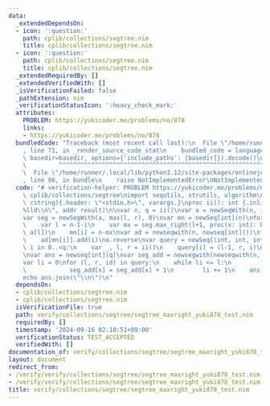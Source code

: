 ```yaml
---
data:
  _extendedDependsOn:
  - icon: ':question:'
    path: cplib/collections/segtree.nim
    title: cplib/collections/segtree.nim
  - icon: ':question:'
    path: cplib/collections/segtree.nim
    title: cplib/collections/segtree.nim
  _extendedRequiredBy: []
  _extendedVerifiedWith: []
  _isVerificationFailed: false
  _pathExtension: nim
  _verificationStatusIcon: ':heavy_check_mark:'
  attributes:
    PROBLEM: https://yukicoder.me/problems/no/878
    links:
    - https://yukicoder.me/problems/no/878
  bundledCode: "Traceback (most recent call last):\n  File \"/home/runner/.local/lib/python3.12/site-packages/onlinejudge_verify/documentation/build.py\"\
    , line 71, in _render_source_code_stat\n    bundled_code = language.bundle(stat.path,\
    \ basedir=basedir, options={'include_paths': [basedir]}).decode()\n          \
    \         ^^^^^^^^^^^^^^^^^^^^^^^^^^^^^^^^^^^^^^^^^^^^^^^^^^^^^^^^^^^^^^^^^^^^^^^^^^^^^^^^^\n\
    \  File \"/home/runner/.local/lib/python3.12/site-packages/onlinejudge_verify/languages/nim.py\"\
    , line 86, in bundle\n    raise NotImplementedError\nNotImplementedError\n"
  code: "# verification-helper: PROBLEM https://yukicoder.me/problems/no/878\nimport\
    \ cplib/collections/segtree\nimport sequtils, strutils, algorithm\n\nproc scanf(formatstr:\
    \ cstring){.header: \"<stdio.h>\", varargs.}\nproc ii(): int {.inline.} = scanf(\"\
    %lld\\n\", addr result)\n\nvar n, q = ii()\nvar a = newSeqWith(n, ii())\na.reverse\n\
    var seg = newSegWith(a, max(l, r), 0)\nvar mn = newSeq[int](n)\nfor i in 0..<n:\n\
    \    var l = n-1-i\n    var mx = seg.max_right(l+1, proc(x: int): bool = x <=\
    \ a[l])\n    mn[i] = n-mx\nvar ad = newseqwith(n, newseq[int]())\nfor i in 0..<n:\n\
    \    ad[mn[i]].add(i)\na.reverse\nvar query = newSeq[(int, int, int)](q)\nfor\
    \ i in 0..<q:\n    var _, l, r = ii()\n    query[i] = (l-1, r, i)\nquery.sort\n\
    \nvar ans = newseq[int](q)\nvar seg_add = newsegwith(newseqwith(n, 0), l+r, 0)\n\
    var li = 0\nfor (l, r, id) in query:\n    while li <= l:\n        for x in ad[li]:\n\
    \            seg_add[x] = seg_add[x] + 1\n        li += 1\n    ans[id] = seg_add[l..<r]\n\
    echo ans.join(\"\\n\")\n"
  dependsOn:
  - cplib/collections/segtree.nim
  - cplib/collections/segtree.nim
  isVerificationFile: true
  path: verify/collections/segtree/segtree_maxright_yuki878_test.nim
  requiredBy: []
  timestamp: '2024-09-16 02:10:51+09:00'
  verificationStatus: TEST_ACCEPTED
  verifiedWith: []
documentation_of: verify/collections/segtree/segtree_maxright_yuki878_test.nim
layout: document
redirect_from:
- /verify/verify/collections/segtree/segtree_maxright_yuki878_test.nim
- /verify/verify/collections/segtree/segtree_maxright_yuki878_test.nim.html
title: verify/collections/segtree/segtree_maxright_yuki878_test.nim
---
```

